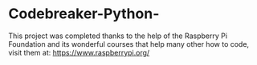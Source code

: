 # Codebreaker-Python-

This project was completed thanks to the help of the Raspberry Pi Foundation and its wonderful courses that help many other how to code, visit them at: https://www.raspberrypi.org/
